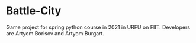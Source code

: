 # Battle-City
Game project for spring python course in 2021 in URFU on FIIT.
Developers are Artyom Borisov and Artyom Burgart.
